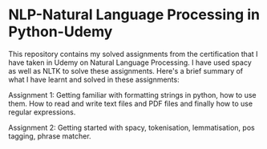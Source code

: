 # NLP-Natural Language Processing in Python-Udemy

This repository contains my solved assignments from the certification that I have taken in Udemy on Natural Language Processing. I have used spacy as well as NLTK to solve these assignments. Here's a brief summary of what I have learnt and solved in these assignments:

Assignment 1: Getting familiar with formatting strings in python, how to use them. How to read and write text files and PDF files and finally how to use regular expressions.

Assignment 2: Getting started with spacy, tokenisation, lemmatisation, pos tagging, phrase matcher.

